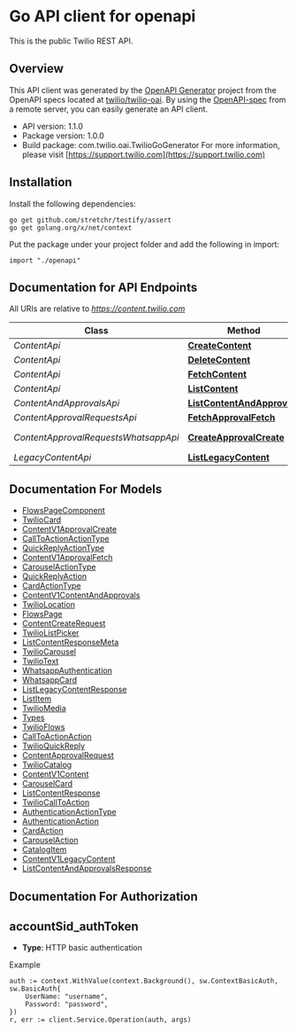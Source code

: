 # Go API client for openapi

This is the public Twilio REST API.

## Overview
This API client was generated by the [OpenAPI Generator](https://openapi-generator.tech) project from the OpenAPI specs located at [twilio/twilio-oai](https://github.com/twilio/twilio-oai/tree/main/spec).  By using the [OpenAPI-spec](https://www.openapis.org/) from a remote server, you can easily generate an API client.

- API version: 1.1.0
- Package version: 1.0.0
- Build package: com.twilio.oai.TwilioGoGenerator
For more information, please visit [https://support.twilio.com](https://support.twilio.com)

## Installation

Install the following dependencies:

```shell
go get github.com/stretchr/testify/assert
go get golang.org/x/net/context
```

Put the package under your project folder and add the following in import:

```golang
import "./openapi"
```

## Documentation for API Endpoints

All URIs are relative to *https://content.twilio.com*

Class | Method | HTTP request | Description
------------ | ------------- | ------------- | -------------
*ContentApi* | [**CreateContent**](docs/ContentApi.md#createcontent) | **Post** /v1/Content | 
*ContentApi* | [**DeleteContent**](docs/ContentApi.md#deletecontent) | **Delete** /v1/Content/{Sid} | 
*ContentApi* | [**FetchContent**](docs/ContentApi.md#fetchcontent) | **Get** /v1/Content/{Sid} | 
*ContentApi* | [**ListContent**](docs/ContentApi.md#listcontent) | **Get** /v1/Content | 
*ContentAndApprovalsApi* | [**ListContentAndApprovals**](docs/ContentAndApprovalsApi.md#listcontentandapprovals) | **Get** /v1/ContentAndApprovals | 
*ContentApprovalRequestsApi* | [**FetchApprovalFetch**](docs/ContentApprovalRequestsApi.md#fetchapprovalfetch) | **Get** /v1/Content/{Sid}/ApprovalRequests | 
*ContentApprovalRequestsWhatsappApi* | [**CreateApprovalCreate**](docs/ContentApprovalRequestsWhatsappApi.md#createapprovalcreate) | **Post** /v1/Content/{ContentSid}/ApprovalRequests/whatsapp | 
*LegacyContentApi* | [**ListLegacyContent**](docs/LegacyContentApi.md#listlegacycontent) | **Get** /v1/LegacyContent | 


## Documentation For Models

 - [FlowsPageComponent](docs/FlowsPageComponent.md)
 - [TwilioCard](docs/TwilioCard.md)
 - [ContentV1ApprovalCreate](docs/ContentV1ApprovalCreate.md)
 - [CallToActionActionType](docs/CallToActionActionType.md)
 - [QuickReplyActionType](docs/QuickReplyActionType.md)
 - [ContentV1ApprovalFetch](docs/ContentV1ApprovalFetch.md)
 - [CarouselActionType](docs/CarouselActionType.md)
 - [QuickReplyAction](docs/QuickReplyAction.md)
 - [CardActionType](docs/CardActionType.md)
 - [ContentV1ContentAndApprovals](docs/ContentV1ContentAndApprovals.md)
 - [TwilioLocation](docs/TwilioLocation.md)
 - [FlowsPage](docs/FlowsPage.md)
 - [ContentCreateRequest](docs/ContentCreateRequest.md)
 - [TwilioListPicker](docs/TwilioListPicker.md)
 - [ListContentResponseMeta](docs/ListContentResponseMeta.md)
 - [TwilioCarousel](docs/TwilioCarousel.md)
 - [TwilioText](docs/TwilioText.md)
 - [WhatsappAuthentication](docs/WhatsappAuthentication.md)
 - [WhatsappCard](docs/WhatsappCard.md)
 - [ListLegacyContentResponse](docs/ListLegacyContentResponse.md)
 - [ListItem](docs/ListItem.md)
 - [TwilioMedia](docs/TwilioMedia.md)
 - [Types](docs/Types.md)
 - [TwilioFlows](docs/TwilioFlows.md)
 - [CallToActionAction](docs/CallToActionAction.md)
 - [TwilioQuickReply](docs/TwilioQuickReply.md)
 - [ContentApprovalRequest](docs/ContentApprovalRequest.md)
 - [TwilioCatalog](docs/TwilioCatalog.md)
 - [ContentV1Content](docs/ContentV1Content.md)
 - [CarouselCard](docs/CarouselCard.md)
 - [ListContentResponse](docs/ListContentResponse.md)
 - [TwilioCallToAction](docs/TwilioCallToAction.md)
 - [AuthenticationActionType](docs/AuthenticationActionType.md)
 - [AuthenticationAction](docs/AuthenticationAction.md)
 - [CardAction](docs/CardAction.md)
 - [CarouselAction](docs/CarouselAction.md)
 - [CatalogItem](docs/CatalogItem.md)
 - [ContentV1LegacyContent](docs/ContentV1LegacyContent.md)
 - [ListContentAndApprovalsResponse](docs/ListContentAndApprovalsResponse.md)


## Documentation For Authorization



## accountSid_authToken

- **Type**: HTTP basic authentication

Example

```golang
auth := context.WithValue(context.Background(), sw.ContextBasicAuth, sw.BasicAuth{
    UserName: "username",
    Password: "password",
})
r, err := client.Service.Operation(auth, args)
```

